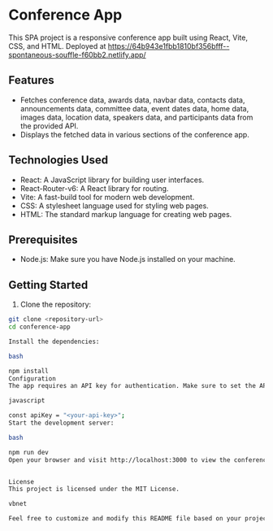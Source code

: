 # Conference App

This SPA project is a responsive conference app built using React, Vite, CSS, and HTML. Deployed at https://64b943e1fbb1810bf356bfff--spontaneous-souffle-f60bb2.netlify.app/

## Features

- Fetches conference data, awards data, navbar data, contacts data, announcements data, committee data, event dates data, home data, images data, location data, speakers data, and participants data from the provided API.
- Displays the fetched data in various sections of the conference app.

## Technologies Used

- React: A JavaScript library for building user interfaces.
- React-Router-v6: A React library for routing.
- Vite: A fast-build tool for modern web development.
- CSS: A stylesheet language used for styling web pages.
- HTML: The standard markup language for creating web pages.

## Prerequisites

- Node.js: Make sure you have Node.js installed on your machine.

## Getting Started

1. Clone the repository:

```bash
git clone <repository-url>
cd conference-app

Install the dependencies:

bash

npm install
Configuration
The app requires an API key for authentication. Make sure to set the API key in the appropriate location of the code:

javascript

const apiKey = "<your-api-key>";
Start the development server:

bash

npm run dev
Open your browser and visit http://localhost:3000 to view the conference app.


License
This project is licensed under the MIT License.

vbnet

Feel free to customize and modify this README file based on your project's specific details and requirements.
